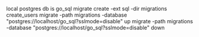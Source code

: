 local postgres db is go_sql
migrate create -ext sql -dir migrations create_users
migrate -path migrations -database "postgres://localhost/go_sql?sslmode=disable" up
migrate -path migrations -database "postgres://localhost/go_sql?sslmode=disable" down

